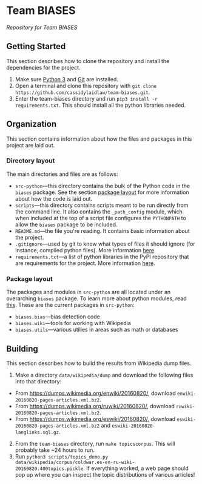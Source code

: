 # Team BIASES
*Repository for Team BIASES*

## Getting Started
This section describes how to clone the repository and install the dependencies for the project.

 1. Make sure [Python 3](https://www.python.org/downloads/) and [Git](https://git-scm.com/downloads) are installed.
 2. Open a terminal and clone this repository with `git clone https://github.com/cassidylaidlaw/team-biases.git`.
 3. Enter the team-biases directory and run `pip3 install -r requirements.txt`. This should install all the python libraries needed.

## Organization
This section contains information about how the files and packages in this project are laid out.

### Directory layout
The main directories and files are as follows:

 * `src-python`—this directory contains the bulk of the Python code in the `biases` package. See the section [package layout](#package-layout) for more information about how the code is laid out.
 * `scripts`—this directory contains scripts meant to be run directly from the command line. It also contains the `_path_config` module, which when included at the top of a script file configures the `PYTHONPATH` to allow the `biases` package to be included.
 * `README.md`—the file you're reading. It contains basic information about the project.
 * `.gitignore`—used by git to know what types of files it should ignore (for instance, compiled python files). More information [here](https://git-scm.com/docs/gitignore).
 * `requirements.txt`—a list of python libraries in the PyPI repository that are requirements for the project. More information [here](https://pip.pypa.io/en/stable/user_guide/#requirements-files).

### Package layout
The packages and modules in `src-python` are all located under an overarching `biases` package. To learn more about python modules, read [this](https://docs.python.org/3/tutorial/modules.html). These are the current packages in `src-python`:

 * `biases.bias`—bias detection code
 * `biases.wiki`—tools for working with Wikipedia
 * `biases.utils`—various utilies in areas such as math or databases
 
## Building
This section describes how to build the results from Wikipedia dump files.

 1. Make a directory `data/wikipedia/dump` and download the following files into that directory:
   - From https://dumps.wikimedia.org/enwiki/20160820/, download `enwiki-20160820-pages-articles.xml.bz2`.
   - From https://dumps.wikimedia.org/ruwiki/20160820/, download `ruwiki-20160820-pages-articles.xml.bz2`.
   - From https://dumps.wikimedia.org/eswiki/20160820/, download `eswiki-20160820-pages-articles.xml.bz2` and `eswiki-20160820-langlinks.sql.gz`.
 2. From the `team-biases` directory, run `make topicscorpus`. This will probably take ~24 hours to run.
 3. Run `python3 scripts/topics_demo.py data/wikipedia/corpus/coldwar.es-en-ru-wiki-20160820.400topics.pickle`. If everything worked, a web page should pop up where you can inspect the topic distributions of various articles!
